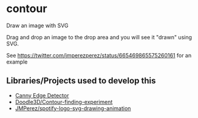 # contour
Draw an image with SVG

Drag and drop an image to the drop area and you will see it "drawn" using SVG.

See https://twitter.com/jmperezperez/status/665469865575260161 for an example

## Libraries/Projects used to develop this

- [Canny Edge Detector](http://canny-edge-detection.herokuapp.com/)
- [Doodle3D/Contour-finding-experiment](https://github.com/Doodle3D/Contour-finding-experiment)
- [JMPerez/spotify-logo-svg-drawing-animation](https://github.com/JMPerez/spotify-logo-svg-drawing-animation)
